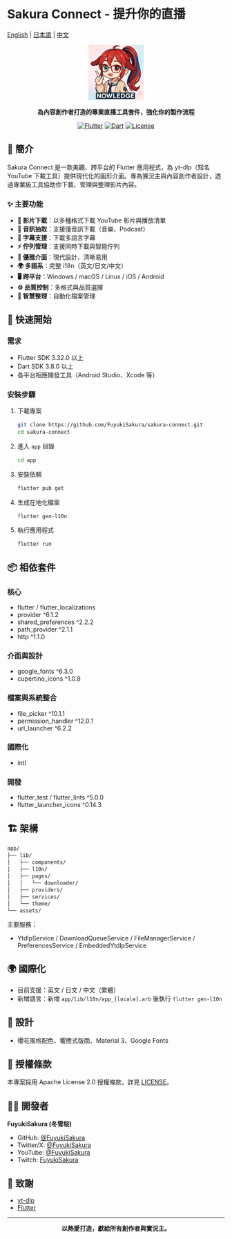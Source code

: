 
# Sakura Connect - 提升你的直播

[English](README.md) | [日本語](README.ja.md) | [中文](README.zh.md)

<div align="center">
  <img src="app/assets/images/logo.png" alt="Sakura Connect Logo" width="128" height="128">
  
  **為內容創作者打造的專業直播工具套件，強化你的製作流程**
  
  [![Flutter](https://img.shields.io/badge/Flutter-3.32.0-blue.svg)](https://flutter.dev/)
  [![Dart](https://img.shields.io/badge/Dart-3.8.0+-blue.svg)](https://dart.dev/)
  [![License](https://img.shields.io/badge/License-Apache%202.0-blue.svg)](LICENSE)
</div>

## 🌟 簡介

Sakura Connect 是一款美觀、跨平台的 Flutter 應用程式，為 yt-dlp（知名 YouTube 下載工具）提供現代化的圖形介面。專為實況主與內容創作者設計，透過專業級工具協助你下載、管理與整理影片內容。

### ✨ 主要功能

- **🎥 影片下載**：以多種格式下載 YouTube 影片與播放清單
- **🎵 音訊抽取**：支援僅音訊下載（音樂、Podcast）
- **📝 字幕支援**：下載多語言字幕
- **⚡ 佇列管理**：支援同時下載與智能佇列
- **🎨 優雅介面**：現代設計、清晰易用
- **🌍 多語系**：完整 i18n（英文/日文/中文）
- **🖥️ 跨平台**：Windows / macOS / Linux / iOS / Android
- **⚙️ 品質控制**：多格式與品質選擇
- **📁 智慧整理**：自動化檔案管理

## 🚀 快速開始

### 需求

- Flutter SDK 3.32.0 以上
- Dart SDK 3.8.0 以上
- 各平台相應開發工具（Android Studio、Xcode 等）

### 安裝步驟

1. 下載專案
   ```bash
   git clone https://github.com/FuyukiSakura/sakura-connect.git
   cd sakura-connect
   ```
2. 進入 `app` 目錄
   ```bash
   cd app
   ```
3. 安裝依賴
   ```bash
   flutter pub get
   ```
4. 生成在地化檔案
   ```bash
   flutter gen-l10n
   ```
5. 執行應用程式
   ```bash
   flutter run
   ```

## 📦 相依套件

### 核心
- flutter / flutter_localizations
- provider ^6.1.2
- shared_preferences ^2.2.2
- path_provider ^2.1.1
- http ^1.1.0

### 介面與設計
- google_fonts ^6.3.0
- cupertino_icons ^1.0.8

### 檔案與系統整合
- file_picker ^10.1.1
- permission_handler ^12.0.1
- url_launcher ^6.2.2

### 國際化
- intl

### 開發
- flutter_test / flutter_lints ^5.0.0
- flutter_launcher_icons ^0.14.3

## 🏗️ 架構

```
app/
├── lib/
│   ├── components/
│   ├── l10n/
│   ├── pages/
│   │   └── downloader/
│   ├── providers/
│   ├── services/
│   └── theme/
└── assets/
```

主要服務：
- YtdlpService / DownloadQueueService / FileManagerService / PreferencesService / EmbeddedYtdlpService

## 🌍 國際化
- 目前支援：英文 / 日文 / 中文（繁體）
- 新增語言：新增 `app/lib/l10n/app_[locale].arb` 後執行 `flutter gen-l10n`

## 🎨 設計
- 櫻花風格配色、響應式版面、Material 3、Google Fonts

## 📄 授權條款

本專案採用 Apache License 2.0 授權條款，詳見 [LICENSE](LICENSE)。

## 👨‍💻 開發者

**FuyukiSakura (冬雪桜)**

- GitHub: [@FuyukiSakura](https://github.com/FuyukiSakura)
- Twitter/X: [@FuyukiSakura](https://twitter.com/FuyukiSakura)
- YouTube: [@FuyukiSakura](https://youtube.com/@FuyukiSakura)
- Twitch: [FuyukiSakura](https://twitch.tv/FuyukiSakura)

## 🙏 致謝
- [yt-dlp](https://github.com/yt-dlp/yt-dlp)
- [Flutter](https://flutter.dev/)

---

<div align="center">
  <strong>以熱愛打造，獻給所有創作者與實況主。</strong>
</div>


